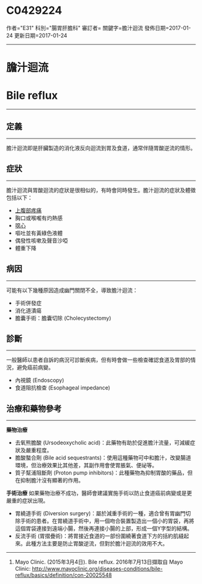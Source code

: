 # C0429224
作者="E31"
科別="腸胃肝膽科"
審訂者=
關鍵字=膽汁迴流
發佈日期=2017-01-24
更新日期=2017-01-24

----------
# 膽汁迴流
# Bile reflux
----------
## 定義
----------

膽汁迴流即是肝臟製造的消化液反向迴流到胃及食道，通常伴隨胃酸逆流的情形。

## 症狀
----------

膽汁迴流與胃酸迴流的症狀是很相似的，有時會同時發生。膽汁迴流的症狀及體徵包括以下：

- [上腹部疼痛](C0232492)
- 胸口或喉嚨有灼熱感
- [噁心](C0027497)
- 嘔吐並有黃綠色液體
- 偶發性咳嗽及聲音沙啞
- 體重下降
## 病因
----------

可能有以下幾種原因造成幽門關閉不全，導致膽汁迴流：

- 手術併發症
- 消化道潰瘍
- 膽囊手術：膽囊切除 (Cholecystectomy)
## 診斷
----------

一般醫師以患者自訴的病況可診斷疾病，但有時會做一些檢查確認食道及胃部的情況，避免癌前病變。

- 內視鏡 (Endoscopy)
- 食道阻抗檢查 (Esophageal impedance)
## 治療和藥物參考
----------

**藥物治療**

- 去氧熊膽酸 (Ursodeoxycholic acid)：此藥物有助於促進膽汁流量，可減緩症狀及嚴重程度。
- 膽酸螯合劑 (Bile acid sequestrants)：使用這種藥物可中和膽汁，改變腸道環境，但治療效果比其他差，其副作用會使胃脹氣、便祕等。
- 質子幫浦阻斷劑 (Proton pump inhibitors)：此種藥物為抑制胃酸的藥品，但在抑制膽汁沒有顯著的作用。

**手術治療**
如果藥物治療不成功，醫師會建議實施手術以防止食道癌前病變或是更嚴重的症狀出現。

- 胃繞道手術 (Diversion surgery)：屬於減重手術的一種，適合曾有胃幽門切除手術的患者。在胃繞道手術中，用一個吻合裝置製造出一個小的胃袋，再將這個胃袋連接到遠端小腸，然後再連接小腸的上部，形成一個Y字型的結構。
- 反流手術 (胃摺疊術)：將胃接近食道的一部份圍繞著食道下方的括約肌縫起來。此種方法主要是防止胃酸逆流，但對於膽汁迴流的效用不大。 


----------
1. Mayo Clinic. (2015年3月4日). Bile reflux. 2016年7月13日擷取自 Mayo Clinic: 
  http://www.mayoclinic.org/diseases-conditions/bile-reflux/basics/definition/con-20025548

